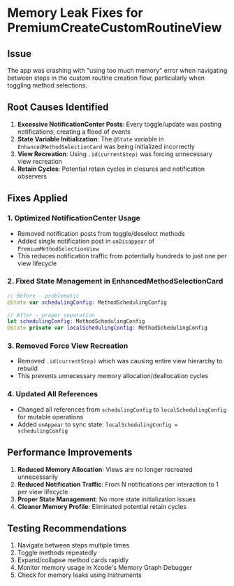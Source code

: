 # Memory Leak Fixes for PremiumCreateCustomRoutineView

## Issue
The app was crashing with "using too much memory" error when navigating between steps in the custom routine creation flow, particularly when toggling method selections.

## Root Causes Identified

1. **Excessive NotificationCenter Posts**: Every toggle/update was posting notifications, creating a flood of events
2. **State Variable Initialization**: The `@State` variable in `EnhancedMethodSelectionCard` was being initialized incorrectly
3. **View Recreation**: Using `.id(currentStep)` was forcing unnecessary view recreation
4. **Retain Cycles**: Potential retain cycles in closures and notification observers

## Fixes Applied

### 1. Optimized NotificationCenter Usage
- Removed notification posts from toggle/deselect methods
- Added single notification post in `onDisappear` of `PremiumMethodSelectionView`
- This reduces notification traffic from potentially hundreds to just one per view lifecycle

### 2. Fixed State Management in EnhancedMethodSelectionCard
```swift
// Before - problematic
@State var schedulingConfig: MethodSchedulingConfig

// After - proper separation
let schedulingConfig: MethodSchedulingConfig
@State private var localSchedulingConfig: MethodSchedulingConfig
```

### 3. Removed Force View Recreation
- Removed `.id(currentStep)` which was causing entire view hierarchy to rebuild
- This prevents unnecessary memory allocation/deallocation cycles

### 4. Updated All References
- Changed all references from `schedulingConfig` to `localSchedulingConfig` for mutable operations
- Added `onAppear` to sync state: `localSchedulingConfig = schedulingConfig`

## Performance Improvements

1. **Reduced Memory Allocation**: Views are no longer recreated unnecessarily
2. **Reduced Notification Traffic**: From N notifications per interaction to 1 per view lifecycle
3. **Proper State Management**: No more state initialization issues
4. **Cleaner Memory Profile**: Eliminated potential retain cycles

## Testing Recommendations

1. Navigate between steps multiple times
2. Toggle methods repeatedly
3. Expand/collapse method cards rapidly
4. Monitor memory usage in Xcode's Memory Graph Debugger
5. Check for memory leaks using Instruments
